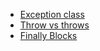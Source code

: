 - [Exception class](https://docs.oracle.com/en/java/javase/11/docs/api/java.base/java/lang/Exception.html#%3Cinit%3E(java.lang.String))
- [Throw vs throws](https://www.youtube.com/watch?v=sOcZgWyoQuk&list=PLu0W_9lII9agS67Uits0UnJyrYiXhDS6q&index=84)
- [Finally Blocks](https://docs.oracle.com/javase/tutorial/essential/exceptions/finally.html)